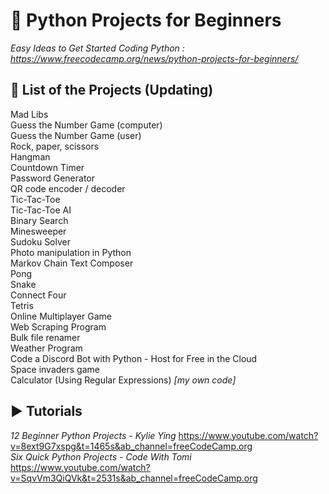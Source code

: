# 🐍 Python Projects for Beginners
*Easy Ideas to Get Started Coding Python : https://www.freecodecamp.org/news/python-projects-for-beginners/*

## 🚧 List of the Projects (Updating)
Mad Libs </br>
Guess the Number Game (computer) </br>
Guess the Number Game (user) </br>
Rock, paper, scissors </br>
Hangman </br>
Countdown Timer </br>
Password Generator </br>
QR code encoder / decoder </br>
Tic-Tac-Toe </br>
Tic-Tac-Toe AI </br>
Binary Search </br>
Minesweeper </br>
Sudoku Solver </br>
Photo manipulation in Python </br>
Markov Chain Text Composer </br>
Pong </br>
Snake </br>
Connect Four </br>
Tetris </br>
Online Multiplayer Game </br>
Web Scraping Program </br>
Bulk file renamer </br>
Weather Program </br>
Code a Discord Bot with Python - Host for Free in the Cloud </br>
Space invaders game </br>
Calculator (Using Regular Expressions) *[my own code]* </br>

## ▶ Tutorials 
*12 Beginner Python Projects - Kylie Ying* https://www.youtube.com/watch?v=8ext9G7xspg&t=1465s&ab_channel=freeCodeCamp.org </br>
*Six Quick Python Projects - Code With Tomi* https://www.youtube.com/watch?v=SqvVm3QiQVk&t=2531s&ab_channel=freeCodeCamp.org
